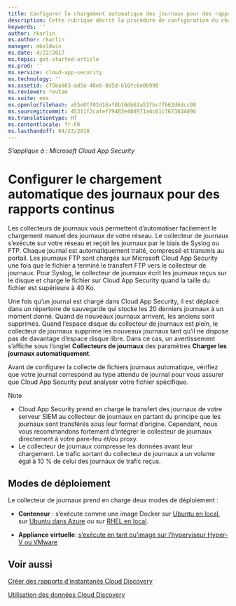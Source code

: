 ```yaml
---
title: Configurer le chargement automatique des journaux pour des rapports continus | Documentation Microsoft
description: Cette rubrique décrit la procédure de configuration du chargement automatique des journaux pour des rapports continus dans Cloud App Security.
keywords: ''
author: rkarlin
ms.author: rkarlin
manager: mbaldwin
ms.date: 4/22/2017
ms.topic: get-started-article
ms.prod: ''
ms.service: cloud-app-security
ms.technology: ''
ms.assetid: c75ba963-ad5a-48e6-8d5d-610fc6e0b990
ms.reviewer: reutam
ms.suite: ems
ms.openlocfilehash: a55e0ff02d16af8b166b62a53fbcffb62d6dcc08
ms.sourcegitcommit: 45311f2cafef79483e40d971a4c61c7673834d96
ms.translationtype: HT
ms.contentlocale: fr-FR
ms.lasthandoff: 04/23/2018
---
```

*S’applique à : Microsoft Cloud App Security*


# <a name="configure-automatic-log-upload-for-continuous-reports"></a>Configurer le chargement automatique des journaux pour des rapports continus


Les collecteurs de journaux vous permettent d’automatiser facilement le chargement manuel des journaux de votre réseau. Le collecteur de journaux s’exécute sur votre réseau et reçoit les journaux par le biais de Syslog ou FTP. Chaque journal est automatiquement traité, compressé et transmis au portail. Les journaux FTP sont chargés sur Microsoft Cloud App Security une fois que le fichier a terminé le transfert FTP vers le collecteur de journaux.  Pour Syslog, le collecteur de journaux écrit les journaux reçus sur le disque et charge le fichier sur Cloud App Security quand la taille du fichier est supérieure à 40 Ko.

Une fois qu’un journal est chargé dans Cloud App Security, il est déplacé dans un répertoire de sauvegarde qui stocke les 20 derniers journaux à un moment donné. Quand de nouveaux journaux arrivent, les anciens sont supprimés. Quand l’espace disque du collecteur de journaux est plein, le collecteur de journaux supprime les nouveaux journaux tant qu’il ne dispose pas de davantage d’espace disque libre. Dans ce cas, un avertissement s’affiche sous l’onglet **Collecteurs de journaux** des paramètres **Charger les journaux automatiquement**.

Avant de configurer la collecte de fichiers journaux automatique, vérifiez que votre journal correspond au type attendu de journal pour vous assurer que Cloud App Security peut analyser votre fichier spécifique.

> [!NOTE]
>-  Cloud App Security prend en charge le transfert des journaux de votre serveur SIEM au collecteur de journaux en partant du principe que les journaux sont transférés sous leur format d’origine. Cependant, nous vous recommandons fortement d’intégrer le collecteur de journaux directement à votre pare-feu et/ou proxy.
>- Le collecteur de journaux compresse les données avant leur chargement. Le trafic sortant du collecteur de journaux a un volume égal à 10 % de celui des journaux de trafic reçus. 

## <a name="deployment-modes"></a>Modes de déploiement

Le collecteur de journaux prend en charge deux modes de déploiement :

-   **Conteneur** : s’exécute comme une image Docker sur [Ubuntu en local](discovery-docker-ubuntu.md), sur [Ubuntu dans Azure](discovery-docker-ubuntu-azure.md) ou sur [RHEL en local](discovery-docker-ubuntu.md). 

-   **Appliance virtuelle**: [s’exécute en tant qu’image sur l’hyperviseur Hyper-V ou VMware](configure-automatic-log-upload-for-continuous-reports.md)




## <a name="see-also"></a>Voir aussi
 
[Créer des rapports d’instantanés Cloud Discovery](create-snapshot-cloud-discovery-reports.md)

[Utilisation des données Cloud Discovery](working-with-cloud-discovery-data.md)

